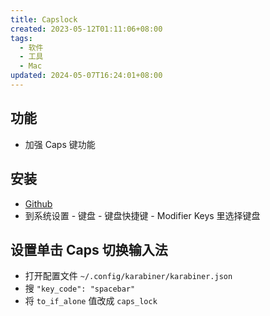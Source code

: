 ```yaml
---
title: Capslock
created: 2023-05-12T01:11:06+08:00
tags:
  - 软件
  - 工具
  - Mac
updated: 2024-05-07T16:24:01+08:00
---
```


## 功能

- 加强 Caps 键功能

## 安装

- [Github](https://github.com/Vonng/Capslock)
- 到系统设置 - 键盘 - 键盘快捷键 - Modifier Keys 里选择键盘

## 设置单击 Caps 切换输入法

- 打开配置文件 `~/.config/karabiner/karabiner.json`
- 搜 `"key_code": "spacebar"`
- 将 `to_if_alone` 值改成 `caps_lock`
